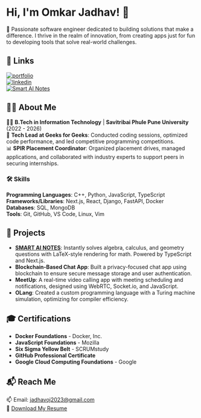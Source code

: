 # Hi, I'm Omkar Jadhav! 👋  
🚀 Passionate software engineer dedicated to building solutions that make a difference. I thrive in the realm of innovation, from creating apps just for fun to developing tools that solve real-world challenges.

## 🔗 Links
[![portfolio](https://img.shields.io/badge/My_Portfolio-000?style=for-the-badge&logo=vercel&logoColor=white)](https://portfolio-omkarjadhav2020s-projects.vercel.app/)  
[![linkedin](https://img.shields.io/badge/LinkedIn-0A66C2?style=for-the-badge&logo=linkedin&logoColor=white)](https://www.linkedin.com/in/omkar-jadhav-036360204/)  
[![Smart AI Notes](https://img.shields.io/badge/Smart_AI_Notes_Project-1F1F1F?style=for-the-badge&logo=nextdotjs&logoColor=white)](https://smart-ai-notes.vercel.app/)

## 🧑‍💻 About Me
👨‍🎓 **B.Tech in Information Technology** | **Savitribai Phule Pune University** (2022 - 2026)  
🎯 **Tech Lead at Geeks for Geeks**: Conducted coding sessions, optimized code performance, and led competitive programming competitions.  
📊 **SPIR Placement Coordinator**: Organized placement drives, managed applications, and collaborated with industry experts to support peers in securing internships.  

### 🛠 Skills
**Programming Languages**: C++, Python, JavaScript, TypeScript  
**Frameworks/Libraries**: Next.js, React, Django, FastAPI, Docker  
**Databases**: SQL, MongoDB  
**Tools**: Git, GitHub, VS Code, Linux, Vim  

## 🚀 Projects
- **[SMART AI NOTES](https://smart-ai-notes.vercel.app/)**: Instantly solves algebra, calculus, and geometry questions with LaTeX-style rendering for math. Powered by TypeScript and Next.js.
- **Blockchain-Based Chat App**: Built a privacy-focused chat app using blockchain to ensure secure message storage and user authentication.  
- **MeetUp**: A real-time video calling app with meeting scheduling and notifications, designed using WebRTC, Socket.io, and JavaScript.  
- **OLang**: Created a custom programming language with a Turing machine simulation, optimizing for compiler efficiency.

## 🎓 Certifications
- **Docker Foundations** - Docker, Inc.  
- **JavaScript Foundations** - Mozilla  
- **Six Sigma Yellow Belt** - SCRUMstudy  
- **GitHub Professional Certificate**  
- **Google Cloud Computing Foundations** - Google  

## 📬 Reach Me
📫 Email: jadhavoj2023@gmail.com  
📄 [Download My Resume](./OmkarResume.pdf)
